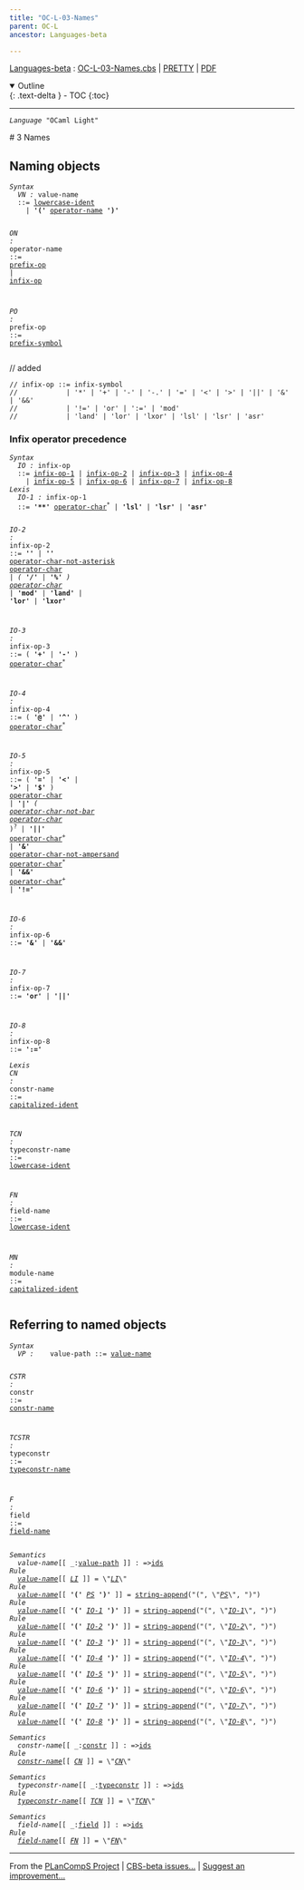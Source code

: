 ```yaml
---
title: "OC-L-03-Names"
parent: OC-L
ancestor: Languages-beta

---
```


[Languages-beta] : [OC-L-03-Names.cbs] \| [PRETTY] \| [PDF]

<details open markdown="block">
  <summary>
    Outline
  </summary>
  {: .text-delta }
- TOC
{:toc}
</details>

----
<div class="highlighter-rouge"><pre class="highlight"><code><i class="keyword">Language</i> <span id="Language_OCaml Light">"OCaml Light"</span></code></pre></div>
# <span id="SectionNumber_3">3</span> Names

## Naming objects

<div class="highlighter-rouge"><pre class="highlight"><code><i class="keyword">Syntax</i>
  <i class="keyword"></i><i class="var"><i class="var"><span id="VariableStem_VN">VN</span></i> :</i> <span class="syn-name"><span id="SyntaxName_value-name">value-name</span></span>
  ::= <span class="syn-name"><a href="../OC-L-01-Lexical-Conventions/index.html#SyntaxName_lowercase-ident">lowercase-ident</a></span>  
    | <b class="atom">'('</b> <span class="syn-name"><a href="#SyntaxName_operator-name">operator-name</a></span> <b class="atom">')'</b>
  
  <i class="keyword"></i><i class="var"><i class="var"><span id="VariableStem_ON">ON</span></i> :</i> <span class="syn-name"><span id="SyntaxName_operator-name">operator-name</span></span> ::= <span class="syn-name"><a href="#SyntaxName_prefix-op">prefix-op</a></span> | <span class="syn-name"><a href="#SyntaxName_infix-op">infix-op</a></span>  
  
  <i class="keyword"></i><i class="var"><i class="var"><span id="VariableStem_PO">PO</span></i> :</i> <span class="syn-name"><span id="SyntaxName_prefix-op">prefix-op</span></span> ::= <span class="syn-name"><a href="../OC-L-01-Lexical-Conventions/index.html#SyntaxName_prefix-symbol">prefix-symbol</a></span></code></pre></div>
 // added
 

    // infix-op ::= infix-symbol  
    //            | '*' | '+' | '-' | '-.' | '=' | '<' | '>' | '||' | '&' | '&&'  
    //            | '!=' | 'or' | ':=' | 'mod'  
    //            | 'land' | 'lor' | 'lxor' | 'lsl' | 'lsr' | 'asr'  



### Infix operator precedence


<div class="highlighter-rouge"><pre class="highlight"><code><i class="keyword">Syntax</i>
  <i class="keyword"></i><i class="var"><i class="var"><span id="VariableStem_IO">IO</span></i> :</i> <span class="syn-name"><span id="SyntaxName_infix-op">infix-op</span></span>
  ::= <span class="syn-name"><a href="#SyntaxName_infix-op-1">infix-op-1</a></span> | <span class="syn-name"><a href="#SyntaxName_infix-op-2">infix-op-2</a></span> | <span class="syn-name"><a href="#SyntaxName_infix-op-3">infix-op-3</a></span> | <span class="syn-name"><a href="#SyntaxName_infix-op-4">infix-op-4</a></span>
    | <span class="syn-name"><a href="#SyntaxName_infix-op-5">infix-op-5</a></span> | <span class="syn-name"><a href="#SyntaxName_infix-op-6">infix-op-6</a></span> | <span class="syn-name"><a href="#SyntaxName_infix-op-7">infix-op-7</a></span> | <span class="syn-name"><a href="#SyntaxName_infix-op-8">infix-op-8</a></span>
<i class="keyword">Lexis</i>
  <i class="keyword"></i><i class="var"><i class="var"><span id="VariableStem_IO-1">IO-1</span></i> :</i> <span class="syn-name"><span id="SyntaxName_infix-op-1">infix-op-1</span></span>
  ::= <b class="atom">'**'</b> <span class="syn-name"><a href="../OC-L-01-Lexical-Conventions/index.html#SyntaxName_operator-char">operator-char</a></span><sup class="sup">*</sup> | <b class="atom">'lsl'</b> | <b class="atom">'lsr'</b> | <b class="atom">'asr'</b>
  
  <i class="keyword"></i><i class="var"><i class="var"><span id="VariableStem_IO-2">IO-2</span></i> :</i> <span class="syn-name"><span id="SyntaxName_infix-op-2">infix-op-2</span></span>
  ::= <b class="atom">'*'</b>
    | <b class="atom">'*'</b> <span class="syn-name"><a href="../OC-L-01-Lexical-Conventions/index.html#SyntaxName_operator-char-not-asterisk">operator-char-not-asterisk</a></span> <span class="syn-name"><a href="../OC-L-01-Lexical-Conventions/index.html#SyntaxName_operator-char">operator-char</a></span><sup class="sup">*</sup>
    | ( <b class="atom">'/'</b> | <b class="atom">'%'</b> ) <span class="syn-name"><a href="../OC-L-01-Lexical-Conventions/index.html#SyntaxName_operator-char">operator-char</a></span><sup class="sup">*</sup>
    | <b class="atom">'mod'</b> | <b class="atom">'land'</b> | <b class="atom">'lor'</b> | <b class="atom">'lxor'</b> 
  
  <i class="keyword"></i><i class="var"><i class="var"><span id="VariableStem_IO-3">IO-3</span></i> :</i> <span class="syn-name"><span id="SyntaxName_infix-op-3">infix-op-3</span></span>
  ::= ( <b class="atom">'+'</b> | <b class="atom">'-'</b> ) <span class="syn-name"><a href="../OC-L-01-Lexical-Conventions/index.html#SyntaxName_operator-char">operator-char</a></span><sup class="sup">*</sup>
  
  <i class="keyword"></i><i class="var"><i class="var"><span id="VariableStem_IO-4">IO-4</span></i> :</i> <span class="syn-name"><span id="SyntaxName_infix-op-4">infix-op-4</span></span>
  ::= ( <b class="atom">'@'</b> | <b class="atom">'^'</b> ) <span class="syn-name"><a href="../OC-L-01-Lexical-Conventions/index.html#SyntaxName_operator-char">operator-char</a></span><sup class="sup">*</sup>
  
  <i class="keyword"></i><i class="var"><i class="var"><span id="VariableStem_IO-5">IO-5</span></i> :</i> <span class="syn-name"><span id="SyntaxName_infix-op-5">infix-op-5</span></span>
  ::= ( <b class="atom">'='</b> | <b class="atom">'<'</b> | <b class="atom">'>'</b> | <b class="atom">'$'</b> ) <span class="syn-name"><a href="../OC-L-01-Lexical-Conventions/index.html#SyntaxName_operator-char">operator-char</a></span><sup class="sup">*</sup>
    | <b class="atom">'|'</b> ( <span class="syn-name"><a href="../OC-L-01-Lexical-Conventions/index.html#SyntaxName_operator-char-not-bar">operator-char-not-bar</a></span> <span class="syn-name"><a href="../OC-L-01-Lexical-Conventions/index.html#SyntaxName_operator-char">operator-char</a></span><sup class="sup">*</sup> )<sup class="sup">?</sup>
    | <b class="atom">'||'</b> <span class="syn-name"><a href="../OC-L-01-Lexical-Conventions/index.html#SyntaxName_operator-char">operator-char</a></span><sup class="sup">+</sup>
    | <b class="atom">'&'</b> <span class="syn-name"><a href="../OC-L-01-Lexical-Conventions/index.html#SyntaxName_operator-char-not-ampersand">operator-char-not-ampersand</a></span> <span class="syn-name"><a href="../OC-L-01-Lexical-Conventions/index.html#SyntaxName_operator-char">operator-char</a></span><sup class="sup">*</sup>
    | <b class="atom">'&&'</b> <span class="syn-name"><a href="../OC-L-01-Lexical-Conventions/index.html#SyntaxName_operator-char">operator-char</a></span><sup class="sup">+</sup>
    | <b class="atom">'!='</b>
  
  <i class="keyword"></i><i class="var"><i class="var"><span id="VariableStem_IO-6">IO-6</span></i> :</i> <span class="syn-name"><span id="SyntaxName_infix-op-6">infix-op-6</span></span>
  ::= <b class="atom">'&'</b> | <b class="atom">'&&'</b>
  
  <i class="keyword"></i><i class="var"><i class="var"><span id="VariableStem_IO-7">IO-7</span></i> :</i> <span class="syn-name"><span id="SyntaxName_infix-op-7">infix-op-7</span></span>
  ::= <b class="atom">'or'</b> | <b class="atom">'||'</b>
  
  <i class="keyword"></i><i class="var"><i class="var"><span id="VariableStem_IO-8">IO-8</span></i> :</i> <span class="syn-name"><span id="SyntaxName_infix-op-8">infix-op-8</span></span>
  ::= <b class="atom">':='</b>  
<i class="keyword">Lexis</i>
  <i class="keyword"></i><i class="var"><i class="var"><span id="VariableStem_CN">CN</span></i> :</i>  <span class="syn-name"><span id="SyntaxName_constr-name">constr-name</span></span>     ::= <span class="syn-name"><a href="../OC-L-01-Lexical-Conventions/index.html#SyntaxName_capitalized-ident">capitalized-ident</a></span>  
 
  <i class="keyword"></i><i class="var"><i class="var"><span id="VariableStem_TCN">TCN</span></i> :</i> <span class="syn-name"><span id="SyntaxName_typeconstr-name">typeconstr-name</span></span> ::= <span class="syn-name"><a href="../OC-L-01-Lexical-Conventions/index.html#SyntaxName_lowercase-ident">lowercase-ident</a></span>  
 
  <i class="keyword"></i><i class="var"><i class="var"><span id="VariableStem_FN">FN</span></i> :</i>  <span class="syn-name"><span id="SyntaxName_field-name">field-name</span></span>      ::= <span class="syn-name"><a href="../OC-L-01-Lexical-Conventions/index.html#SyntaxName_lowercase-ident">lowercase-ident</a></span>  

  <i class="keyword"></i><i class="var"><i class="var"><span id="VariableStem_MN">MN</span></i> :</i>  <span class="syn-name"><span id="SyntaxName_module-name">module-name</span></span>     ::= <span class="syn-name"><a href="../OC-L-01-Lexical-Conventions/index.html#SyntaxName_capitalized-ident">capitalized-ident</a></span></code></pre></div>
  


## Referring to named objects

<div class="highlighter-rouge"><pre class="highlight"><code><i class="keyword">Syntax</i>
  <i class="keyword"></i><i class="var"><i class="var"><span id="VariableStem_VP">VP</span></i> :</i>    <span class="syn-name"><span id="SyntaxName_value-path">value-path</span></span> ::= <span class="syn-name"><a href="#SyntaxName_value-name">value-name</a></span>
 
  <i class="keyword"></i><i class="var"><i class="var"><span id="VariableStem_CSTR">CSTR</span></i> :</i>  <span class="syn-name"><span id="SyntaxName_constr">constr</span></span>     ::= <span class="syn-name"><a href="#SyntaxName_constr-name">constr-name</a></span>  
 
  <i class="keyword"></i><i class="var"><i class="var"><span id="VariableStem_TCSTR">TCSTR</span></i> :</i> <span class="syn-name"><span id="SyntaxName_typeconstr">typeconstr</span></span> ::= <span class="syn-name"><a href="#SyntaxName_typeconstr-name">typeconstr-name</a></span>  
 
  <i class="keyword"></i><i class="var"><i class="var"><span id="VariableStem_F">F</span></i> :</i>     <span class="syn-name"><span id="SyntaxName_field">field</span></span>      ::= <span class="syn-name"><a href="#SyntaxName_field-name">field-name</a></span></code></pre></div>
  
<div class="highlighter-rouge"><pre class="highlight"><code><i class="keyword">Semantics</i>
  <i class="sem-name"><span id="SemanticsName_value-name">value-name</span></i>[[ _:<span class="syn-name"><a href="#SyntaxName_value-path">value-path</a></span> ]] : =><span class="name"><a href="../../../../../Funcons-beta/Computations/Normal/Binding/index.html#Name_ids">ids</a></span>
<i class="keyword">Rule</i>
  <i class="sem-name"><a href="#SemanticsName_value-name">value-name</a></i>[[ <span id="Variable550_LI"><i class="var"><a href="../OC-L-01-Lexical-Conventions/index.html#VariableStem_LI">LI</a></i></span> ]] = \"<a href="#Variable550_LI"><i class="var">LI</i></a>\"
<i class="keyword">Rule</i>
  <i class="sem-name"><a href="#SemanticsName_value-name">value-name</a></i>[[ <b class="atom">'('</b> <span id="Variable575_PS"><i class="var"><a href="../OC-L-01-Lexical-Conventions/index.html#VariableStem_PS">PS</a></i></span> <b class="atom">')'</b> ]] = <span class="name"><a href="../../../../../Funcons-beta/Values/Composite/Strings/index.html#Name_string-append">string-append</a></span>("(", \"<a href="#Variable575_PS"><i class="var">PS</i></a>\", ")")
<i class="keyword">Rule</i>
  <i class="sem-name"><a href="#SemanticsName_value-name">value-name</a></i>[[ <b class="atom">'('</b> <span id="Variable617_IO-1"><i class="var"><a href="#VariableStem_IO-1">IO-1</a></i></span> <b class="atom">')'</b> ]] = <span class="name"><a href="../../../../../Funcons-beta/Values/Composite/Strings/index.html#Name_string-append">string-append</a></span>("(", \"<a href="#Variable617_IO-1"><i class="var">IO-1</i></a>\", ")")
<i class="keyword">Rule</i>
  <i class="sem-name"><a href="#SemanticsName_value-name">value-name</a></i>[[ <b class="atom">'('</b> <span id="Variable659_IO-2"><i class="var"><a href="#VariableStem_IO-2">IO-2</a></i></span> <b class="atom">')'</b> ]] = <span class="name"><a href="../../../../../Funcons-beta/Values/Composite/Strings/index.html#Name_string-append">string-append</a></span>("(", \"<a href="#Variable659_IO-2"><i class="var">IO-2</i></a>\", ")")
<i class="keyword">Rule</i>
  <i class="sem-name"><a href="#SemanticsName_value-name">value-name</a></i>[[ <b class="atom">'('</b> <span id="Variable701_IO-3"><i class="var"><a href="#VariableStem_IO-3">IO-3</a></i></span> <b class="atom">')'</b> ]] = <span class="name"><a href="../../../../../Funcons-beta/Values/Composite/Strings/index.html#Name_string-append">string-append</a></span>("(", \"<a href="#Variable701_IO-3"><i class="var">IO-3</i></a>\", ")")
<i class="keyword">Rule</i>
  <i class="sem-name"><a href="#SemanticsName_value-name">value-name</a></i>[[ <b class="atom">'('</b> <span id="Variable743_IO-4"><i class="var"><a href="#VariableStem_IO-4">IO-4</a></i></span> <b class="atom">')'</b> ]] = <span class="name"><a href="../../../../../Funcons-beta/Values/Composite/Strings/index.html#Name_string-append">string-append</a></span>("(", \"<a href="#Variable743_IO-4"><i class="var">IO-4</i></a>\", ")")
<i class="keyword">Rule</i>
  <i class="sem-name"><a href="#SemanticsName_value-name">value-name</a></i>[[ <b class="atom">'('</b> <span id="Variable785_IO-5"><i class="var"><a href="#VariableStem_IO-5">IO-5</a></i></span> <b class="atom">')'</b> ]] = <span class="name"><a href="../../../../../Funcons-beta/Values/Composite/Strings/index.html#Name_string-append">string-append</a></span>("(", \"<a href="#Variable785_IO-5"><i class="var">IO-5</i></a>\", ")")
<i class="keyword">Rule</i>
  <i class="sem-name"><a href="#SemanticsName_value-name">value-name</a></i>[[ <b class="atom">'('</b> <span id="Variable827_IO-6"><i class="var"><a href="#VariableStem_IO-6">IO-6</a></i></span> <b class="atom">')'</b> ]] = <span class="name"><a href="../../../../../Funcons-beta/Values/Composite/Strings/index.html#Name_string-append">string-append</a></span>("(", \"<a href="#Variable827_IO-6"><i class="var">IO-6</i></a>\", ")")
<i class="keyword">Rule</i>
  <i class="sem-name"><a href="#SemanticsName_value-name">value-name</a></i>[[ <b class="atom">'('</b> <span id="Variable869_IO-7"><i class="var"><a href="#VariableStem_IO-7">IO-7</a></i></span> <b class="atom">')'</b> ]] = <span class="name"><a href="../../../../../Funcons-beta/Values/Composite/Strings/index.html#Name_string-append">string-append</a></span>("(", \"<a href="#Variable869_IO-7"><i class="var">IO-7</i></a>\", ")")
<i class="keyword">Rule</i>
  <i class="sem-name"><a href="#SemanticsName_value-name">value-name</a></i>[[ <b class="atom">'('</b> <span id="Variable911_IO-8"><i class="var"><a href="#VariableStem_IO-8">IO-8</a></i></span> <b class="atom">')'</b> ]] = <span class="name"><a href="../../../../../Funcons-beta/Values/Composite/Strings/index.html#Name_string-append">string-append</a></span>("(", \"<a href="#Variable911_IO-8"><i class="var">IO-8</i></a>\", ")")</code></pre></div>

<div class="highlighter-rouge"><pre class="highlight"><code><i class="keyword">Semantics</i>
  <i class="sem-name"><span id="SemanticsName_constr-name">constr-name</span></i>[[ _:<span class="syn-name"><a href="#SyntaxName_constr">constr</a></span> ]] : =><span class="name"><a href="../../../../../Funcons-beta/Computations/Normal/Binding/index.html#Name_ids">ids</a></span>
<i class="keyword">Rule</i>
  <i class="sem-name"><a href="#SemanticsName_constr-name">constr-name</a></i>[[ <span id="Variable964_CN"><i class="var"><a href="#VariableStem_CN">CN</a></i></span> ]] = \"<a href="#Variable964_CN"><i class="var">CN</i></a>\"</code></pre></div>

<div class="highlighter-rouge"><pre class="highlight"><code><i class="keyword">Semantics</i>
  <i class="sem-name"><span id="SemanticsName_typeconstr-name">typeconstr-name</span></i>[[ _:<span class="syn-name"><a href="#SyntaxName_typeconstr">typeconstr</a></span> ]] : =><span class="name"><a href="../../../../../Funcons-beta/Computations/Normal/Binding/index.html#Name_ids">ids</a></span>
<i class="keyword">Rule</i>
  <i class="sem-name"><a href="#SemanticsName_typeconstr-name">typeconstr-name</a></i>[[ <span id="Variable1000_TCN"><i class="var"><a href="#VariableStem_TCN">TCN</a></i></span> ]] = \"<a href="#Variable1000_TCN"><i class="var">TCN</i></a>\"</code></pre></div>

<div class="highlighter-rouge"><pre class="highlight"><code><i class="keyword">Semantics</i>
  <i class="sem-name"><span id="SemanticsName_field-name">field-name</span></i>[[ _:<span class="syn-name"><a href="#SyntaxName_field">field</a></span> ]] : =><span class="name"><a href="../../../../../Funcons-beta/Computations/Normal/Binding/index.html#Name_ids">ids</a></span>
<i class="keyword">Rule</i>
  <i class="sem-name"><a href="#SemanticsName_field-name">field-name</a></i>[[ <span id="Variable1036_FN"><i class="var"><a href="#VariableStem_FN">FN</a></i></span> ]] = \"<a href="#Variable1036_FN"><i class="var">FN</i></a>\"</code></pre></div>



[Funcons-beta]: /CBS-beta/docs/Funcons-beta
  "FUNCONS-BETA"
[Unstable-Funcons-beta]: /CBS-beta/docs/Unstable-Funcons-beta
  "UNSTABLE-FUNCONS-BETA"
[Languages-beta]: /CBS-beta/docs/Languages-beta
  "LANGUAGES-BETA"
[Unstable-Languages-beta]: /CBS-beta/docs/Unstable-Languages-beta
  "UNSTABLE-LANGUAGES-BETA"
[CBS-beta]: /CBS-beta
  "CBS-BETA"
[OC-L-03-Names.cbs]: https://github.com/plancomps/CBS-beta/blob/math/Languages-beta/OCaml-Light/OC-L-cbs/OC-L/OC-L-03-Names/OC-L-03-Names.cbs
  "CBS SOURCE FILE ON GITHUB"
[PLAIN]: /CBS-beta/docs/Languages-beta/OCaml-Light/OC-L-cbs/OC-L/OC-L-03-Names
  "CBS SOURCE WEB PAGE"
[PRETTY]: /CBS-beta/math/Languages-beta/OCaml-Light/OC-L-cbs/OC-L/OC-L-03-Names
  "CBS-KATEX WEB PAGE"
[PDF]: https://github.com/plancomps/CBS-beta/blob/math/Languages-beta/OCaml-Light/OC-L-cbs/OC-L/OC-L-03-Names/OC-L-03-Names.pdf
  "CBS-LATEX PDF FILE"
[PLanCompS Project]: https://plancomps.github.io
  "PROGRAMMING LANGUAGE COMPONENTS AND SPECIFICATIONS PROJECT HOME PAGE"

____

From the [PLanCompS Project] | [CBS-beta issues...] | [Suggest an improvement...]

[CBS-beta issues...]: https://github.com/plancomps/CBS-beta/issues
   "CBS-BETA ISSUE REPORTS ON GITHUB"
 [Suggest an improvement...]: mailto:plancomps@gmail.com?Subject=CBS-beta%20-%20comment&Body=Re%3A%20CBS-beta%20specification%20at%20OC-L/OC-L-03-Names/OC-L-03-Names.cbs%0A%0AComment/Query/Issue/Suggestion%3A%0A%0A%0ASignature%3A%0A
   "GENERATE AN EMAIL TEMPLATE"

